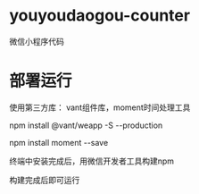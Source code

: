 # youyoudaogou-counter
微信小程序代码

# 部署运行
使用第三方库：
vant组件库，moment时间处理工具

npm install @vant/weapp -S --production

npm install moment --save

终端中安装完成后，用微信开发者工具构建npm

构建完成后即可运行
